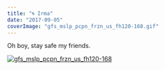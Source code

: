 ```yaml
---
title: "🌀 Irma"
date: "2017-09-05"
coverImage: "gfs_mslp_pcpn_frzn_us_fh120-168.gif"
---
```


Oh boy, stay safe my friends.

[![gfs_mslp_pcpn_frzn_us_fh120-168](https://gilcreque.files.wordpress.com/2017/09/gfs_mslp_pcpn_frzn_us_fh120-168.gif)](https://www.tropicaltidbits.com/analysis/models/)
